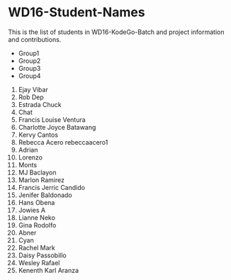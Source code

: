 # WD16-Student-Names
This is the list of students in WD16-KodeGo-Batch and project information and contributions.

* Group1
* Group2
* Group3
* Group4

1. Ejay Vibar 
1. Rob Dep 
1. Estrada Chuck
1. Chat
1. Francis Louise Ventura 
1. Charlotte Joyce Batawang 
1. Kervy Cantos
1. Rebecca Acero rebeccaacero1 
1. Adrian
1. Lorenzo
1. Monts
1. MJ Baclayon
1. Marlon Ramirez
1. Francis Jerric Candido
1. Jenifer Baldonado
1. Hans Obena
1. Jowies A
1. Lianne Neko
1. Gina Rodolfo 
1. Abner  
1. Cyan
1. Rachel Mark
1. Daisy Passobillo 
1. Wesley Rafael
1. Kenenth Karl Aranza
